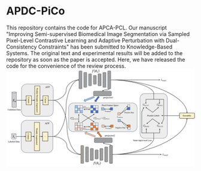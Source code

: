 # APDC-PiCo
This repository contains the code for APCA-PCL. Our manuscript "Improving Semi-supervised Biomedical Image Segmentation via Sampled Pixel-Level Contrastive Learning and Adaptive Perturbation with Dual-Consistency Constraints" has been submitted to Knowledge-Based Systems. The original text and experimental results will be added to the repository as soon as the paper is accepted. Here, we have released the code for the convenience of the review process. 
![overall](./figures/overall.png) 
